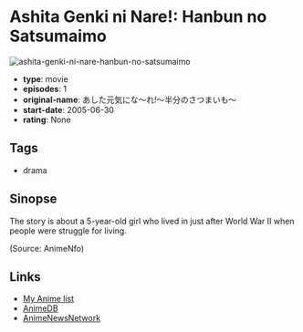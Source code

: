 # Ashita Genki ni Nare!: Hanbun no Satsumaimo

![ashita-genki-ni-nare-hanbun-no-satsumaimo](https://cdn.myanimelist.net/images/anime/8/46947.jpg)

-   **type**: movie
-   **episodes**: 1
-   **original-name**: あした元気にな～れ!～半分のさつまいも～
-   **start-date**: 2005-06-30
-   **rating**: None

## Tags

-   drama

## Sinopse

The story is about a 5-year-old girl who lived in just after World War II when people were struggle for living.

(Source: AnimeNfo)

## Links

-   [My Anime list](https://myanimelist.net/anime/17493/Ashita_Genki_ni_Nare__Hanbun_no_Satsumaimo)
-   [AnimeDB](http://anidb.info/perl-bin/animedb.pl?show=anime&aid=3438)
-   [AnimeNewsNetwork](http://www.animenewsnetwork.com/encyclopedia/anime.php?id=5634)
